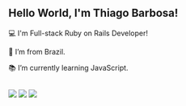 ## Hello World, I'm Thiago Barbosa!
 

:computer: I'm Full-stack Ruby on Rails Developer!

:house_with_garden: I’m from Brazil.

:books: I’m currently learning JavaScript.

<!-- 
 <div>
  <a href="https://github.com/thiagobarbosa48">
  <img height="180em" src="https://github-readme-stats.vercel.app/api?username=thiagobarbosa48&show_icons=true&include_all_commits=true&count_private=true&theme=dark"/>
  <img height="180em" src="https://github-readme-stats.vercel.app/api/top-langs/?username=thiagobarbosa48&layout=compact&langs_count=7&theme=dark"/>
</div>
<div style="display: inline_block"><br>
  <img align="center" alt="thiagobarbosa-ruby" height="30" width="40" src="https://raw.githubusercontent.com/devicons/devicon/master/icons/ruby/ruby-plain.svg">
  <img align="center" alt="thiagobarbosa-rails" height="30" width="40" src="https://raw.githubusercontent.com/devicons/devicon/master/icons/rails/rails-plain.svg">
  <img align="center" alt="thiagobarbosa-vuejs" height="30" width="40" src="https://raw.githubusercontent.com/devicons/devicon/master/icons/vuejs/vuejs-original.svg">  
  <img align="center" alt="thiagobarbosa-js" height="30" width="40" src="https://raw.githubusercontent.com/devicons/devicon/master/icons/javascript/javascript-plain.svg">
  <img align="center" alt="thiagobarbosa-ts" height="30" width="40" src="https://raw.githubusercontent.com/devicons/devicon/master/icons/typescript/typescript-plain.svg">
  <img align="center" alt="thiagobarbosa-html" height="30" width="40" src="https://raw.githubusercontent.com/devicons/devicon/master/icons/html5/html5-original.svg">
  <img align="center" alt="thiagobarbosa-css" height="30" width="40" src="https://raw.githubusercontent.com/devicons/devicon/master/icons/css3/css3-original.svg">
  <img align="center" alt="thiagobarbosa-python" height="30" width="40" src="https://raw.githubusercontent.com/devicons/devicon/master/icons/python/python-original.svg">
</div>
-->
##

<div> 
<!-- 
  <a href="https://www.youtube.com/channel/" target="_blank"><img src="https://img.shields.io/badge/YouTube-FF0000?style=for-the-badge&logo=youtube&logoColor=white" target="_blank"></a>
 	<a href="https://www.twitch.tv/" target="_blank"><img src="https://img.shields.io/badge/Twitch-9146FF?style=for-the-badge&logo=twitch&logoColor=white" target="_blank"></a>  
  <a href="https://discord.gg/" target="_blank"><img src="https://img.shields.io/badge/Discord-7289DA?style=for-the-badge&logo=discord&logoColor=white" target="_blank"></a> 
-->
  <a href="https://instagram.com/thiagobarbosa.dev" target="_blank"><img src="https://img.shields.io/badge/-Instagram-%23E4405F?style=for-the-badge&logo=instagram&logoColor=white" target="_blank"></a>
  <a href = "mailto:thiagobarbosa48@gmail.com"><img src="https://img.shields.io/badge/-Gmail-%23333?style=for-the-badge&logo=gmail&logoColor=white" target="_blank"></a>
  <a href="https://www.linkedin.com/in/thiagobarbosadev" target="_blank"><img src="https://img.shields.io/badge/-LinkedIn-%230077B5?style=for-the-badge&logo=linkedin&logoColor=white" target="_blank"></a> 
</div>

